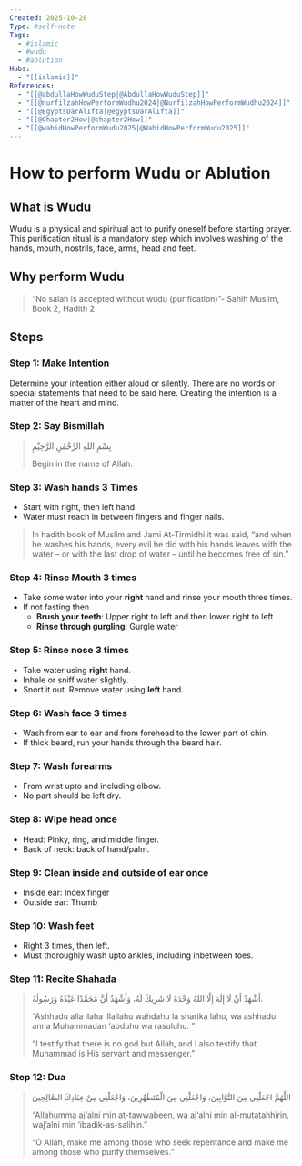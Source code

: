 ```yaml
--- 
Created: 2025-10-28
Type: #self-note
Tags:
  - #islamic 
  - #wudu 
  - #ablution 
Hubs:
  - "[[islamic]]"
References:
  - "[[@abdullaHowWuduStep|@AbdullaHowWuduStep]]"
  - "[[@nurfilzahHowPerformWudhu2024|@NurfilzahHowPerformWudhu2024]]"
  - "[[@EgyptsDarAlIfta|@egyptsDarAlIfta]]"
  - "[[@Chapter2How|@chapter2How]]"
  - "[[@wahidHowPerformWudu2025|@WahidHowPerformWudu2025]]"
---
```


# How to perform Wudu or Ablution

## What is Wudu 

Wudu is a physical and spiritual act to purify oneself before starting prayer. This purification ritual is a mandatory step which involves washing of the hands, mouth, nostrils, face, arms, head and feet. 

## Why perform Wudu

> “No salah is accepted without wudu (purification)”- Sahih Muslim, Book 2, Hadith 2 

## Steps

### Step 1: Make Intention 
Determine your intention either aloud or silently. There are no words or special statements that need to be said here. Creating the intention is a matter of the heart and mind.

### Step 2: Say Bismillah
> بِسْمِ اللهِ الرَّحْمٰنِ الرَّحِيْمِ
>
> Begin in the name of Allah.

### Step 3: Wash hands 3 Times
* Start with right, then left hand.
* Water must reach in between fingers and finger nails.

> In hadith book of Muslim and Jami At-Tirmidhi it was said, “and when he washes his hands, every evil he did with his hands leaves with the water – or with the last drop of water – until he becomes free of sin.” 

### Step 4: Rinse Mouth 3 times
* Take some water into your **right** hand and rinse your mouth three times.
* If not fasting then
  - **Brush your teeth**: Upper right to left and then lower right to left
  - **Rinse through gurgling**: Gurgle water

### Step 5: Rinse nose 3 times 
* Take water using **right** hand.
* Inhale or sniff water slightly.
* Snort it out. Remove water using **left** hand.

### Step 6: Wash face 3 times 
* Wash from ear to ear and from forehead to the lower part of chin.
* If thick beard, run your hands through the beard hair.

### Step 7: Wash forearms
* From wrist upto and including elbow.
* No part should be left dry.

### Step 8: **Wipe** head once
* Head: Pinky, ring, and middle finger.
* Back of neck: back of hand/palm.

### Step 9: Clean inside and outside of ear once
* Inside ear: Index finger 
* Outside ear: Thumb

### Step 10: Wash feet 
* Right 3 times, then left.
* Must thoroughly wash upto ankles, including inbetween toes.

### Step 11: Recite Shahada 
> أَشْهَدُ أَنْ لَا إِلٰهَ إِلَّا اللهُ وَحْدَهُ لَا شَرِيكَ لَهُ، وَأَشْهَدُ أَنَّ مُحَمَّدًا عَبْدُهُ وَرَسُولُهُ.  
>
> “Ashhadu alla ilaha illallahu wahdahu la sharika lahu, wa ashhadu anna Muhammadan ‘abduhu wa rasuluhu. ”
> 
> “I testify that there is no god but Allah, and I also testify that Muhammad is His servant and messenger.”

### Step 12: Dua 
> اللَّهُمَّ اجْعَلْنِي مِنَ التَّوَّابِينَ، وَاجْعَلْنِي مِنَ الْمُتَطَهِّرِينَ، وَاجْعَلْنِي مِنْ عِبَادِكَ الصَّالِحِينَ
>
> “Allahumma aj‘alni min at-tawwabeen, wa aj‘alni min al-mutatahhirin, waj’alni min ‘ibadik-as-salihin.”
>
> “O Allah, make me among those who seek repentance and make me among those who purify themselves.”
